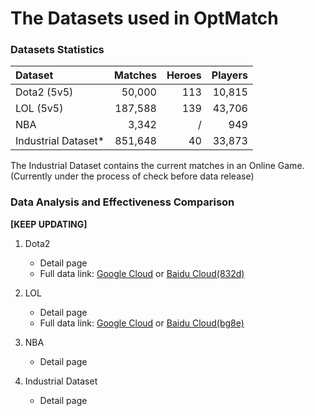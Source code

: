 # The Datasets used in OptMatch

### Datasets Statistics


| Dataset        | Matches          | Heroes | Players |
|:-------------|------------------:|------:|---:|
| Dota2 (5v5)      | 50,000 | 113 | 10,815  |
| LOL (5v5) | 187,588   | 139 | 43,706  |
| NBA           | 3,342      | / | 949   |
| Industrial Dataset\*           | 851,648 | 40 | 33,873  |

The Industrial Dataset contains the current matches in an Online Game. (Currently under the process of check before data release)

### Data Analysis and Effectiveness Comparison
**\[KEEP UPDATING\]**
1. Dota2
    - Detail page
    - Full data link: [Google Cloud](https://drive.google.com/open?id=1xBfluC5WeV1ro1miQ47h-S0AEfZ8eukO) or [Baidu Cloud(832d)](https://pan.baidu.com/s/1uD9fP8yxidAefppcADRBcg)

2. LOL
    - Detail page
    - Full data link: [Google Cloud](https://drive.google.com/open?id=1FNhM06dmrVkL1WykUOXhIaSQkg3JBcac) or [Baidu Cloud(bg8e)](https://pan.baidu.com/s/1JgWLwZ-miailNGaJJEFQxg)
3. NBA
    - Detail page

4. Industrial Dataset
    - Detail page
